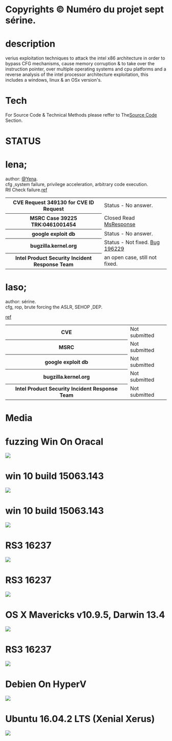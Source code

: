 # Copyrights © Numéro du projet sept sérine.

# description
verius exploitation techniques to attack the intel x86 architecture in order to bypass CFG mechanisms, cause memory corruption & to take over the instruction pointer, over multiple operating systems and cpu platforms and a reverse analysis of the intel processor architecture exploitation, this includes a windows, linux & an OSx version's.

# Tech
For Source Code & Technical Methods please reffer to The<html><a href="https://github.com/kukuriku/ATK/tree/master/src">Source Code</a></html> Section.

# STATUS

# lena;

author: <html><a href="https://twitter.com/Yena0xC5">@Yena</a></html>.<br>
cfg ,system failure, privilege acceleration, arbitrary code execution.<br>
Rtl Check failure.<html><a href="https://github.com/kukuriku/Mitigation/tree/master/lena">ref</a></html><br>

<table>
    <tr>
        <th>CVE Request 349130 for CVE ID Request</th>
        <td>Status - No answer.</td>
    </tr>
    <tr>
        <th>MSRC Case 39225 TRK:0461001454</th>
	<td>Closed Read <html><a href="https://github.com/kukuriku/Mitigation/tree/master/lena">MsResponse</a></html></td>
    <tr>
        <th>google exploit db</th>
        <td>Status - No answer.</td>
     <tr/>
    <tr>
        <th>bugzilla.kernel.org</th>
        <td>Status - Not fixed. <a href="https://bugzilla.kernel.org/show_bug.cgi?id=196229">Bug 196229</a></td>
	</tr>
	<tr>
	<th>Intel Product Security Incident Response Team</th>
	<td>an open case, still not fixed.</td>
</table>

# Iaso;

author: sérine.<br>
cfg, rop, brute forcing the ASLR, SEHOP ,DEP.<br>
<html><a href="https://github.com/kukuriku/Mitigation/tree/master/Iaso">ref</a></html><br>

<table>
    <tr>
        <th>CVE </th>
        <td>Not submitted</td>
    </tr>
    <tr>
        <th>MSRC</th>
        <td>Not submitted</td>
    <tr>
        <th>google exploit db</th>
        <td>Not submitted</td>
     <tr/>
    <tr>
        <th>bugzilla.kernel.org</th>
        <td>Not submitted</td>
	</tr>
	<tr>
	<th>Intel Product Security Incident Response Team</th>
	<td>Not submitted</td>
</table>

# Media

# fuzzing Win On Oracal
![](PoC/yudo.gif)
# win 10 build 15063.143
![](PoC/bsod.gif)
# win 10 build 15063.143
![](PoC/bsod2.gif)
# RS3 16237
![](PoC/bsod3.gif)
# RS3 16237
![](PoC/bss.gif)
# OS X Mavericks v10.9.5, Darwin 13.4
![](PoC/mac.gif)
# RS3 16237
![](PoC/1st.gif)
# Debien On HyperV
![](PoC/DebienOnHyperV.gif)
# Ubuntu 16.04.2 LTS (Xenial Xerus)
![](PoC/Ubunt.gif)

